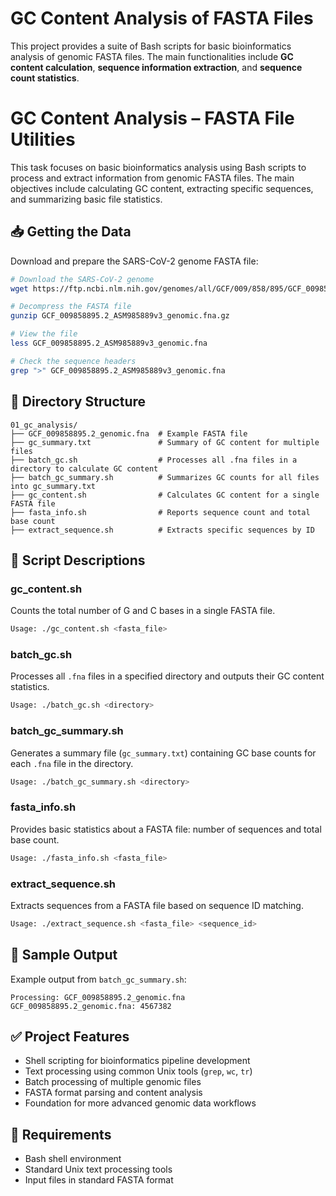 # GC Content Analysis of FASTA Files

This project provides a suite of Bash scripts for basic bioinformatics analysis of genomic FASTA files. The main functionalities include **GC content calculation**, **sequence information extraction**, and **sequence count statistics**.

# GC Content Analysis – FASTA File Utilities

This task focuses on basic bioinformatics analysis using Bash scripts to process and extract information from genomic FASTA files. The main objectives include calculating GC content, extracting specific sequences, and summarizing basic file statistics.

## 📥 Getting the Data

Download and prepare the SARS-CoV-2 genome FASTA file:

```bash
# Download the SARS-CoV-2 genome
wget https://ftp.ncbi.nlm.nih.gov/genomes/all/GCF/009/858/895/GCF_009858895.2_ASM985889v3/GCF_009858895.2_ASM985889v3_genomic.fna.gz

# Decompress the FASTA file
gunzip GCF_009858895.2_ASM985889v3_genomic.fna.gz

# View the file
less GCF_009858895.2_ASM985889v3_genomic.fna

# Check the sequence headers
grep ">" GCF_009858895.2_ASM985889v3_genomic.fna
```
## 📁 Directory Structure

```
01_gc_analysis/
├── GCF_009858895.2_genomic.fna  # Example FASTA file
├── gc_summary.txt               # Summary of GC content for multiple files
├── batch_gc.sh                  # Processes all .fna files in a directory to calculate GC content
├── batch_gc_summary.sh          # Summarizes GC counts for all files into gc_summary.txt
├── gc_content.sh                # Calculates GC content for a single FASTA file
├── fasta_info.sh                # Reports sequence count and total base count
├── extract_sequence.sh          # Extracts specific sequences by ID
```

## 🧪 Script Descriptions

### gc_content.sh
Counts the total number of G and C bases in a single FASTA file.

```bash
Usage: ./gc_content.sh <fasta_file>
```

### batch_gc.sh
Processes all `.fna` files in a specified directory and outputs their GC content statistics.

```bash
Usage: ./batch_gc.sh <directory>
```

### batch_gc_summary.sh
Generates a summary file (`gc_summary.txt`) containing GC base counts for each `.fna` file in the directory.

```bash
Usage: ./batch_gc_summary.sh <directory>
```

### fasta_info.sh
Provides basic statistics about a FASTA file: number of sequences and total base count.

```bash
Usage: ./fasta_info.sh <fasta_file>
```

### extract_sequence.sh
Extracts sequences from a FASTA file based on sequence ID matching.

```bash
Usage: ./extract_sequence.sh <fasta_file> <sequence_id>
```

## 🧬 Sample Output

Example output from `batch_gc_summary.sh`:

```
Processing: GCF_009858895.2_genomic.fna
GCF_009858895.2_genomic.fna: 4567382
```

## ✅ Project Features

* Shell scripting for bioinformatics pipeline development
* Text processing using common Unix tools (`grep`, `wc`, `tr`)
* Batch processing of multiple genomic files
* FASTA format parsing and content analysis
* Foundation for more advanced genomic data workflows

## 🔧 Requirements

* Bash shell environment
* Standard Unix text processing tools
* Input files in standard FASTA format
